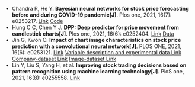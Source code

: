 * Chandra R, He Y. <b>Bayesian neural networks for stock price forecasting before and during COVID-19 pandemic[J]</b>. Plos one, 2021, 16(7): e0253217. [Link](https://journals.plos.org/plosone/article?id=10.1371/journal.pone.0253217) [Code](https://github.com/sydney-machine-learning/Bayesianneuralnet_stockmarket)
* Hung C C, Chen Y J. <b>DPP: Deep predictor for price movement from candlestick charts[J]</b>. Plos one, 2021, 16(6): e0252404. [Link](https://journals.plos.org/plosone/article?id=10.1371/journal.pone.0252404) [Data](https://figshare.com/articles/dataset/TX_dataset_/14817128)
* Jin G, Kwon O. <b>Impact of chart image characteristics on stock price prediction with a convolutional neural network[J]</b>. PLOS ONE, 2021, 16(6): e0253121. [Link](https://journals.plos.org/plosone/article?id=10.1371/journal.pone.0253121) [Variable description and experimental data Link](https://figshare.com/articles/dataset/Variable_description_and_experimental_data/14074496) [Company-dataset Link](https://figshare.com/articles/dataset/dataset/14074502) [Image-dataset Link](https://figshare.com/articles/dataset/cnn-dataset/14074292)
* Lin Y, Liu S, Yang H, et al. <b>Improving stock trading decisions based on pattern recognition using machine learning technology[J]</b>. PloS one, 2021, 16(8): e0255558. [Link](https://journals.plos.org/plosone/article?id=10.1371/journal.pone.0255558)
